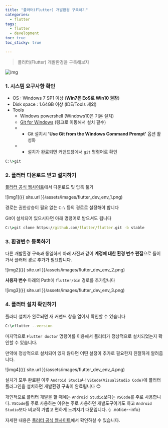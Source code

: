 ```yaml
---
title: "플러터(Flutter) 개발환경 구축하기"
categories:
  - flutter
tags:
  - flutter
  - development
toc: true
toc_sticky: true

---
```



> 플러터(Flutter) 개발환경을 구축해보자

![img](https://upload.wikimedia.org/wikipedia/commons/1/17/Google-flutter-logo.png)

### 1. 시스템 요구사항 확인
- OS : Windows 7 SP1 이상 (**Win7은 EoS로 Win10 권장**)
- Disk space : 1.64GB 이상 (IDE/Tools 제외)
- Tools
  * Windows powershell (Windows10은 기본 설치)
  * [Git for Windows](https://git-scm.com/download/win) (링크로 이동해서 설치 필수)
  * * Git 설치시 **'Use Git from the Windows Command Prompt'** 옵션 활성화
  * * 설치가 완료되면 커맨드창에서 `git` 명령어로 확인


```cmd
C:\>git
```


### 2. 플러터 다운로드 받고 설치하기
[플러터 공식 웹사이트](https://docs.flutter.dev/get-started/install/windows)에서 다운로드 및 압축 풀기


![img1]({{ site.url }}/assets/images/flutter_dev_env_1.png)


경로는 권한상승이 필요 없는 `C:\` 등의 경로로 설정해야 합니다

Git이 설치되어 있으시다면 아래 명령어로 받으셔도 됩니다


```cmd
C:\>git clone https://github.com/flutter/flutter.git -b stable
```


### 3. 환경변수 등록하기


다른 개발환경 구축과 동일하게 아래 사진과 같이 **계정에 대한 환경 변수 편집**으로 들어가서 플러터 경로 추가가 필요합니다.


![img2]({{ site.url }}/assets/images/flutter_dev_env_2.png)


**사용자 변수** 아래의 Path에 `flutter/bin` 경로를 추가합니다


![img3]({{ site.url }}/assets/images/flutter_dev_env_3.png)


### 4. 플러터 설치 확인하기

플러터 설치가 완료되면 새 커맨드 창을 열어서 확인할 수 있습니다


```cmd
C:\>flutter --version
```

마지막으로 `Flutter doctor` 명령어를 이용해서 플러터가 정상적으로 설치되었는지 확인할 수 있습니다.


만약에 정상적으로 설치되어 있지 않다면 어떤 설정이 추가로 필요한지 친절하게 알려줍니다.

![img4]({{ site.url }}/assets/images/flutter_dev_env_4.png)


설치가 모두 완료된 이후 `Android Studio`나 `VSCode(VisualStudio Code)`에 플러터 플러그인을 설치하면 개발환경 구축이 완료됩니다 😊


개인적으로 플러터 개발을 할 때에는 `Android Studio`보다는 `VSCode`를 주로 사용합니다. `VSCode`를 주로 사용하는 이유는 주로 사용하던 개발도구이기도 하고 `Android Studio`보다 비교적 가볍고 편하게 느껴지기 때문입니다.
{: .notice--info}


자세한 내용은 [플러터 공식 웹사이트](https://docs.flutter.dev/)에서 확인하실 수 있습니다.
